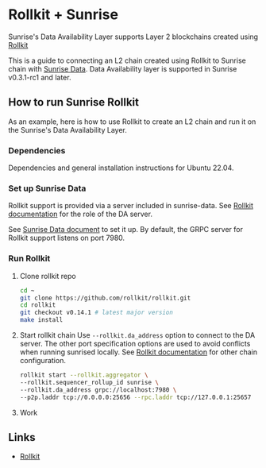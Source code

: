 # Rollkit + Sunrise

Sunrise's Data Availability Layer supports Layer 2 blockchains created using [Rollkit](https://github.com/rollkit/rollkit)

This is a guide to connecting an L2 chain created using Rollkit to Sunrise chain with [Sunrise Data](https://github.com/sunriselayer/sunrise-data). Data Availability layer is supported in Sunrise v0.3.1-rc1 and later.

## How to run Sunrise Rollkit

As an example, here is how to use Rollkit to create an L2 chain and run it on the Sunrise's Data Availability Layer.

### Dependencies

Dependencies and general installation instructions for Ubuntu 22.04.

### Set up Sunrise Data

Rollkit support is provided via a server included in sunrise-data.
See [Rollkit documentation](https://rollkit.dev/tutorials/da/overview) for the role of the DA server.

See [Sunrise Data document](./sunrise-data.md) to set it up.
By default, the GRPC server for Rollkit support listens on port 7980.

### Run Rollkit

1. Clone rollkit repo

   ```bash
   cd ~
   git clone https://github.com/rollkit/rollkit.git
   cd rollkit
   git checkout v0.14.1 # latest major version
   make install
   ```

1. Start rollkit chain
  Use `--rollkit.da_address` option to connect to the DA server.
  The other port specification options are used to avoid conflicts when running sunrised locally.
  See [Rollkit documentation](https://rollkit.dev/) for other chain configuration.

   ```bash
   rollkit start --rollkit.aggregator \
   --rollkit.sequencer_rollup_id sunrise \
   --rollkit.da_address grpc://localhost:7980 \
   --p2p.laddr tcp://0.0.0.0:25656 --rpc.laddr tcp://127.0.0.1:25657
   ```

1. Work

## Links

- [Rollkit](https://rollkit.dev/learn/intro)
